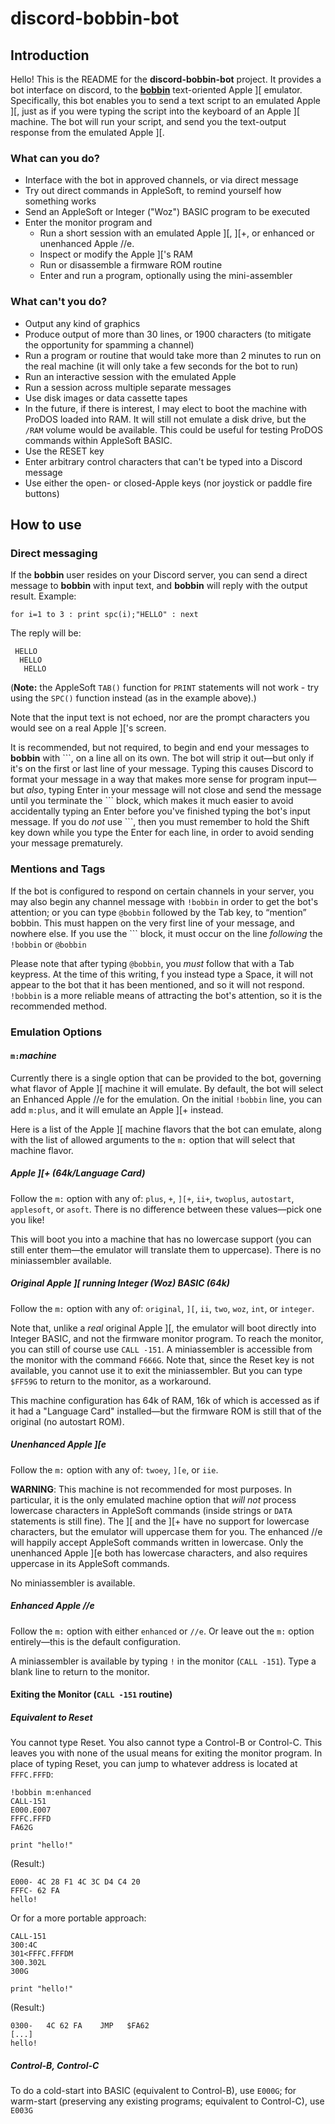 # discord-bobbin-bot

## Introduction

Hello! This is the README for the **discord-bobbin-bot** project. It provides a bot interface on discord, to the [**bobbin**](https://github.com/micahcowan/bobbin) text-oriented Apple \]\[ emulator. Specifically, this bot enables you to send a text script to an emulated Apple \]\[, just as if you were typing the script into the keyboard of an Apple \]\[ machine. The bot will run your script, and send you the text-output response from the emulated Apple \]\[.

### What can you do?

- Interface with the bot in approved channels, or via direct message
- Try out direct commands in AppleSoft, to remind yourself how something works
- Send an AppleSoft or Integer ("Woz") BASIC program to be executed
- Enter the monitor program and
  - Run a short session with an emulated Apple \]\[, \]\[+, or enhanced or unenhanced Apple //e. 
  - Inspect or modify the Apple \]\['s RAM
  - Run or disassemble a firmware ROM routine
  - Enter and run a program, optionally using the mini-assembler

### What can't you do?

- Output any kind of graphics
- Produce output of more than 30 lines, or 1900 characters (to mitigate the opportunity for spamming a channel)
- Run a program or routine that would take more than 2 minutes to run on the real machine (it will only take a few seconds for the bot to run)
- Run an interactive session with the emulated Apple
- Run a session across multiple separate messages
- Use disk images or data cassette tapes
 - In the future, if there is interest, I may elect to boot the machine with ProDOS loaded into RAM. It will still not emulate a disk drive, but the `/RAM` volume would be available. This could be useful for testing ProDOS commands within AppleSoft BASIC.
- Use the RESET key
- Enter arbitrary control characters that can't be typed into a Discord message
- Use either the open- or closed-Apple keys (nor joystick or paddle fire buttons)

## How to use

### Direct messaging

If the **bobbin** user resides on your Discord server, you can send a direct message to **bobbin** with input text, and **bobbin** will reply with the output result.
Example:
```
for i=1 to 3 : print spc(i);"HELLO" : next
```
The reply will be:
```
 HELLO
  HELLO
   HELLO
```
(**Note:** the AppleSoft `TAB()` function for `PRINT` statements will not work - try using the `SPC()` function instead (as in the example above).)

Note that the input text is not echoed, nor are the prompt characters you would see on a real Apple \]\['s screen.

It is recommended, but not required, to begin and end your messages to **bobbin** with \`\`\`, on a line all on its own. The bot will strip it out&mdash;but only if it's on the first or last line of your message. Typing this causes Discord to format your message in a way that makes more sense for program input&mdash;but *also*, typing Enter in your message will not close and send the message until you terminate the \`\`\` block, which makes it much easier to avoid accidentally typing an Enter before you've finished typing the bot's input message. If you do *not* use \`\`\`, then you must remember to hold the Shift key down while you type the Enter for each line, in order to avoid sending your message prematurely.

### Mentions and Tags

If the bot is configured to respond on certain channels in your server, you may also begin any channel message with `!bobbin` in order to get the bot's attention; or you can type `@bobbin` followed by the Tab key, to &ldquo;mention&rdquo; bobbin. This must happen on the very first line of your message, and nowhere else. If you use the \`\`\` block, it must occur on the line *following* the `!bobbin` or `@bobbin`

Please note that after typing `@bobbin`, you *must* follow that with a Tab keypress. At the time of this writing, f you instead type a Space, it will not appear to the bot that it has been mentioned, and so it will not respond. `!bobbin` is a more reliable means of attracting the bot's attention, so it is the recommended method.

### Emulation Options

#### `m:`*machine*

Currently there is a single option that can be provided to the bot, governing what flavor of Apple \]\[ machine it will emulate. By default, the bot will select an Enhanced Apple //e for the emulation. On the initial `!bobbin` line, you can add `m:plus`, and it will emulate an Apple \]\[+ instead.

Here is a list of the Apple \]\[ machine flavors that the bot can emulate, along with the list of allowed arguments to the `m:` option that will select that machine flavor.

##### Apple \]\[+ (64k/Language Card)

Follow the `m:` option with any of: `plus`, `+`, `][+`, `ii+`, `twoplus`, `autostart`, `applesoft`, or `asoft`. There is no difference between these values&mdash;pick one you like!

This will boot you into a machine that has no lowercase support (you can still enter them&mdash;the emulator will translate them to uppercase). There is no miniassembler available.

##### Original Apple \]\[ running Integer (Woz) BASIC (64k)

Follow the `m:` option with any of: `original`, `][`, `ii`, `two`, `woz`, `int`, or `integer`.

Note that, unlike a *real* original Apple \]\[, the emulator will boot directly into Integer BASIC, and not the firmware monitor program. To reach the monitor, you can still of course use `CALL -151`. A miniassembler is accessible from the monitor with the command `F666G`. Note that, since the Reset key is not available, you cannot use it to exit the miniassembler. But you can type `$FF59G` to return to the monitor, as a workaround.

This machine configuration has 64k of RAM, 16k of which is accessed as if it had a "Language Card" installed&mdash;but the firmware ROM is still that of the original (no autostart ROM).

##### Unenhanced Apple \]\[e

Follow the `m:` option with any of: `twoey`, `][e`, or `iie`.

**WARNING**: This machine is not recommended for most purposes. In particular, it is the only emulated machine option that *will not* process lowercase characters in AppleSoft commands (inside strings or `DATA` statements is still fine). The \]\[ and the \]\[+ have no support for lowercase characters, but the emulator will uppercase them for you. The enhanced //e will happily accept AppleSoft commands written in lowercase. Only the unenhanced Apple \]\[e both has lowercase characters, and also requires uppercase in its AppleSoft commands.

No miniassembler is available.

##### Enhanced Apple //e

Follow the `m:` option with either `enhanced` or  `//e`. Or leave out the `m:` option entirely&mdash;this is the default configuration.

A miniassembler is available by typing `!` in the monitor (`CALL -151`). Type a blank line to return to the monitor.

#### Exiting the Monitor (`CALL -151` routine)

##### Equivalent to Reset

You cannot type Reset. You also cannot type a Control-B or Control-C. This leaves you with none of the usual means for exiting the monitor program. In place of typing Reset, you can jump to whatever address is located at `FFFC.FFFD`:

```
!bobbin m:enhanced
CALL-151
E000.E007
FFFC.FFFD
FA62G

print "hello!"
```

(Result:)
```
E000- 4C 28 F1 4C 3C D4 C4 20
FFFC- 62 FA
hello!
```

Or for a more portable approach:
```
CALL-151
300:4C
301<FFFC.FFFDM
300.302L
300G

print "hello!"
```

(Result:)
```
0300-   4C 62 FA    JMP   $FA62
[...]  
hello!
```

##### Control-B, Control-C

To do a cold-start into BASIC (equivalent to Control-B), use `E000G`; for warm-start (preserving any existing programs; equivalent to Control-C), use `E003G`
